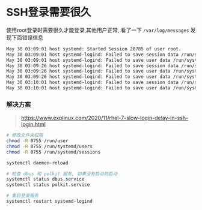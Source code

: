 # SSH登录需要很久

使用root登录时需要很久才能登录,其他用户正常,
看了一下 `/var/log/messages` 发现下面错误信息

```bash
May 30 03:09:01 host systemd: Started Session 20785 of user root.
May 30 03:09:01 host systemd-logind: Failed to save session data /run/systemd/sessions/20785: File exists
May 30 03:09:01 host systemd-logind: Failed to save user data /run/systemd/users/0: File exists
May 30 03:09:26 host systemd-logind: Failed to save session data /run/systemd/sessions/20785: File exists
May 30 03:09:26 host systemd-logind: Failed to save user data /run/systemd/users/0: File exists
May 30 03:09:26 host systemd-logind: Failed to save user data /run/systemd/users/0: File exists
May 30 03:10:01 host systemd-logind: Failed to save session data /run/systemd/sessions/20786: File exists
May 30 03:10:01 host systemd-logind: Failed to save user data /run/systemd/users/0: File exists
```

### 解决方案

> https://www.explinux.com/2020/11/rhel-7-slow-login-delay-in-ssh-login.html


```bash
# 修改文件夹权限
chmod -R 0755 /run/user
chmod -R 0755 /run/systemd/users
chmod -R 0755 /run/systemd/sessions

systemctl daemon-reload

# 检查 dbus 和 polkit 服务, 如果没有启动则启动
systemctl status dbus.service
systemctl status polkit.service 

# 重启登录服务
systemctl restart systemd-logind

```